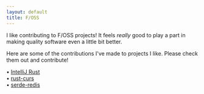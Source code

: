 ```yaml
---
layout: default
title: F/OSS
---
```


I like contributing to F/OSS projects! It feels *really* good to play a part in making quality software even a little bit better.

Here are some of the contributions I've made to projects I like. Please check them out and contribute!

• [IntelliJ Rust](https://github.com/intellij-rust/intellij-rust/pulls?utf8=%E2%9C%93&q=is%3Apr%20author%3AmbStavola) <br>
• [rust-curs](https://github.com/bitex-la/rust-curs/pulls?utf8=%E2%9C%93&q=is%3Apr%20author%3AmbStavola) <br>
• [serde-redis](https://github.com/OneSignal/serde-redis/pulls?utf8=%E2%9C%93&q=is%3Apr%20author%3AmbStavola) <br>